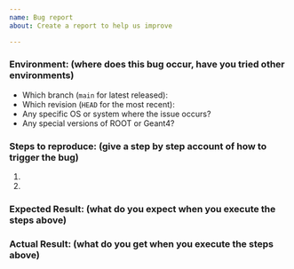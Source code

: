```yaml
---
name: Bug report
about: Create a report to help us improve

---
```


### Environment: (where does this bug occur, have you tried other environments)
- Which branch (`main` for latest released):
- Which revision (`HEAD` for the most recent):
- Any specific OS or system where the issue occurs?
- Any special versions of ROOT or Geant4?

### Steps to reproduce: (give a step by step account of how to trigger the bug)
1.
2.

### Expected Result: (what do you expect when you execute the steps above)


### Actual Result: (what do you get when you execute the steps above)
